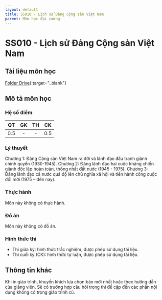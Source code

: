 ```yaml
---
layout: default
title: SS010 - Lịch sử Đảng Cộng sản Việt Nam
parent: Môn học đại cương
---
```


# SS010 - Lịch sử Đảng Cộng sản Việt Nam

## Tài liệu môn học 
[Folder Drive](https://drive.google.com/drive/folders/19zPxDyyiEsjrc4ZxZ7WyYENiqnBHh3nu?usp=drive_link){:target="_blank"}

## Mô tả môn học

### Hệ số điểm

| QT   | GK  | TH  | CK  |
|------|-----|-----|-----|
| <center>0.5</center>| <center>-</center>| <center>-</center> | <center>0.5</center> |

### Lý thuyết

Chương 1: Đảng Cộng sản Việt Nam ra đời và lãnh đạo đấu tranh giành chính quyền (1930-1945).
Chương 2: Đảng lãnh đạo hai cuộc kháng chiến giành độc lập hoàn toàn, thống nhất đất nước (1945 - 1975).
Chương 3: Đảng lãnh đạo cả nước quá độ lên chủ nghĩa xã hội và tiến hành công cuộc đổi mới (1975 – đến nay).

### Thực hành

Môn này không có thực hành.

### Đồ án

Môn này không có đồ án.

### Hình thức thi

- Thi giữa kỳ: hình thức trắc nghiệm, được phép sử dụng tài liệu.
- Thi cuối kỳ (CK): hình thức tự luận, được phép sử dụng tài liệu.

## Thông tin khác

Khi in giáo trình, khuyến khích lựa chọn bản mới nhất hoặc theo hướng dẫn của giảng viên. Sẽ có trường hợp câu hỏi trong thi đề cập đến các phần nội dung không có trong giáo trình cũ.
